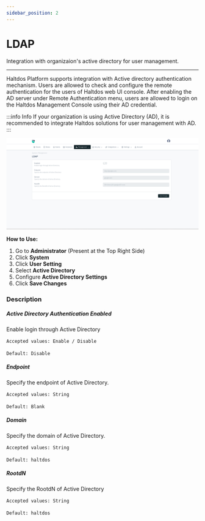 ```yaml
---
sidebar_position: 2
---
```


# LDAP

Integration with organizaion's active directory for user management.

---

Haltdos Platform supports integration with Active directory authentication mechanism. Users are allowed to check and configure the remote authentication for the users of Haltdos web UI console. After enabling the AD server under Remote Authentication menu, users are allowed to login on the Haltdos Management Console using their AD credential.

:::info Info
If your organization is using Active Directory (AD), it is recommended to integrate Haltdos solutions for user management with AD.
:::

![activedirectory](/img/platform/v8/docs/ldap.png)

**How to Use:**

1. Go to  **Administrator** (Present at the Top Right Side)
2. Click **System**
3. Click **User Setting**
4. Select **Active Directory**
5. Configure  **Active Directory Settings**
6. Click **Save Changes**

 ### Description

##### **Active Directory Authentication Enabled**
Enable login through Active Directory

    Accepted values: Enable / Disable

    Default: Disable 

##### **Endpoint**
Specify the endpoint of Active Directory.	

    Accepted values: String

    Default: Blank 

##### **Domain**
Specify the domain of Active Directory.	

    Accepted values: String

    Default: haltdos 

##### **RootdN**
Specify the RootdN of Active Directory

    Accepted values: String

    Default: haltdos 
